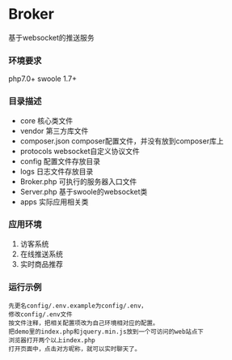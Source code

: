 # Broker

基于websocket的推送服务


### 环境要求
php7.0+
swoole 1.7+

### 目录描述

- core 核心类文件
- vendor 第三方库文件
- composer.json composer配置文件，并没有放到composer库上
- protocols websocket自定义协议文件
- config 配置文件存放目录
- logs 日志文件存放目录
- Broker.php 可执行的服务器入口文件
- Server.php 基于swoole的websocket类
- apps 实际应用相关类

### 应用环境

1. 访客系统
2. 在线推送系统
3. 实时商品推荐

    
### 运行示例

    先更名config/.env.example为config/.env，
    修改config/.env文件
    按文件注释，把相关配置项改为自己环境相对应的配置。
    把demo里的index.php和jquery.min.js放到一个可访问的web站点下
    浏览器打开两个以上index.php
    打开页面中，点击对方昵称，就可以实时聊天了。
    
